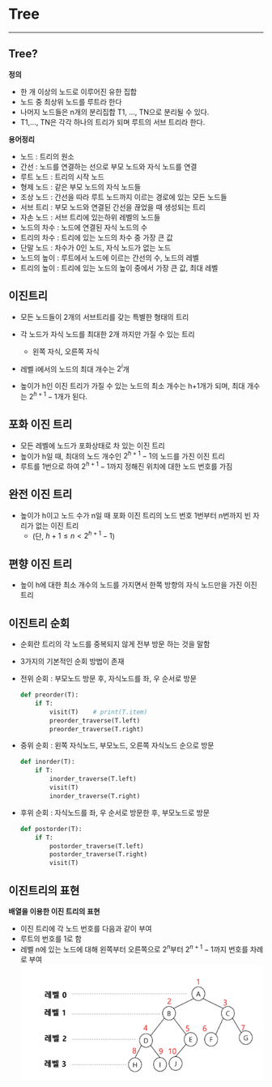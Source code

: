 # Tree
---

## Tree?
**정의**
- 한 개 이상의 노드로 이루어진 유한 집합
- 노드 중 최상위 노드를 루트라 한다
- 나머지 노드들은 n개의 분리집합 T1, ..., TN으로 분리될 수 있다.
- T1,..., TN은 각각 하나의 트리가 되며 루트의 서브 트리라 한다.

**용어정리**
- 노드 : 트리의 원소
- 간선 : 노드를 연결하는 선으로 부모 노드와 자식 노드를 연결
- 루트 노드 : 트리의 시작 노드
- 형제 노드 : 같은 부모 노드의 자식 노드들
- 조상 노드 : 간선을 따라 루트 노드까지 이르는 경로에 있는 모든 노드들
- 서브 트리 : 부모 노드와 연결된 간선을 끊었을 때 생성되는 트리
- 자손 노드 : 서브 트리에 있는하위 레벨의 노드들
- 노드의 차수 : 노드에 연결된 자식 노드의 수
- 트리의 차수 : 트리에 있는 노드의 차수 중 가장 큰 값
- 단말 노드 : 차수가 0인 노드, 자식 노드가 없는 노드
- 노드의 높이 : 루트에서 노드에 이르는 간선의 수, 노드의 레벨
- 트리의 높이 : 트리에 있는 노드의 높이 중에서 가장 큰 값, 최대 레벨

## 이진트리
- 모든 노드들이 2개의 서브트리를 갖는 특별한 형태의 트리
- 각 노드가 자식 노드를 최대한 2개 까지만 가질 수 있는 트리
    - 왼쪽 자식, 오른쪽 자식

- 레벨 i에서의 노드의 최대 개수는 $2^i$개
- 높이가 h인 이진 트리가 가질 수 있는 노드의 최소 개수는 h+1개가 되며, 최대 개수는 $2^{h+1}-1$개가 된다.

## 포화 이진 트리
- 모든 레벨에 노드가 포화상태로 차 있는 이진 트리
- 높이가 h일 때, 최대의 노드 개수인 $2^{h+1}-1$의 노드를 가진 이진 트리
- 루트를 1번으로 하여 $2^{h+1}-1$까지 정해진 위치에 대한 노드 번호를 가짐

## 완전 이진 트리
- 높이가 h이고 노드 수가 n일 때 포화 이진 트리의 노드 번호 1번부터 n번까지 빈 자리가 없는 이진 트리
    - (단, $h+1 \leq n < 2^{h+1}-1$)

## 편향 이진 트리
- 높이 h에 대한 최소 개수의 노드를 가지면서 한쪽 방향의 자식 노드만을 가진 이진 트리

## 이진트리 순회
- 순회란 트리의 각 노드를 중복되지 않게 전부 방문 하는 것을 말함
- 3가지의 기본적인 순회 방법이 존재

- 전위 순회 : 부모노드 방문 후, 자식노드를 좌, 우 순서로 방문
    ```python
    def preorder(T):
        if T:
            visit(T)    # print(T.item)
            preorder_traverse(T.left)
            preorder_traverse(T.right)
    ```

- 중위 순회 : 왼쪽 자식노드, 부모노드, 오른쪽 자식노드 순으로 방문
    ```python
    def inorder(T):
        if T:
            inorder_traverse(T.left)
            visit(T)
            inorder_traverse(T.right)
    ```
- 후위 순회 : 자식노드를 좌, 우 순서로 방문한 후, 부모노드로 방문
    ```python
    def postorder(T):
        if T:
            postorder_traverse(T.left)
            postorder_traverse(T.right)
            visit(T)
    ```

## 이진트리의 표현

**배열을 이용한 이진 트리의 표현**
- 이진 트리에 각 노드 번호를 다음과 같이 부여
- 루트의 번호를 1로 함
- 레벨 n에 있는 노드에 대해 왼쪽부터 오른쪽으로 $2^{n}$부터 $2^{n+1}-1$까지 번호를 차례로 부여
![이진트리번호구조](./assets/1.png) 
